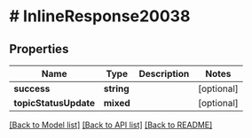 # # InlineResponse20038

## Properties

Name | Type | Description | Notes
------------ | ------------- | ------------- | -------------
**success** | **string** |  | [optional]
**topicStatusUpdate** | **mixed** |  | [optional]

[[Back to Model list]](../../README.md#models) [[Back to API list]](../../README.md#endpoints) [[Back to README]](../../README.md)
